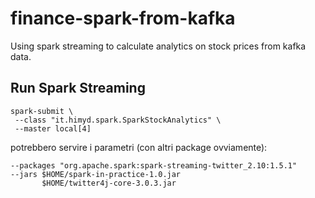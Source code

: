 # finance-spark-from-kafka

Using spark streaming to calculate analytics on stock prices from kafka data.

## Run Spark Streaming
```
spark-submit \
 --class "it.himyd.spark.SparkStockAnalytics" \
 --master local[4]
```
 
 potrebbero servire i parametri (con altri package ovviamente):
 ```
 --packages "org.apache.spark:spark-streaming-twitter_2.10:1.5.1"
 --jars $HOME/spark-in-practice-1.0.jar
		$HOME/twitter4j-core-3.0.3.jar
```
